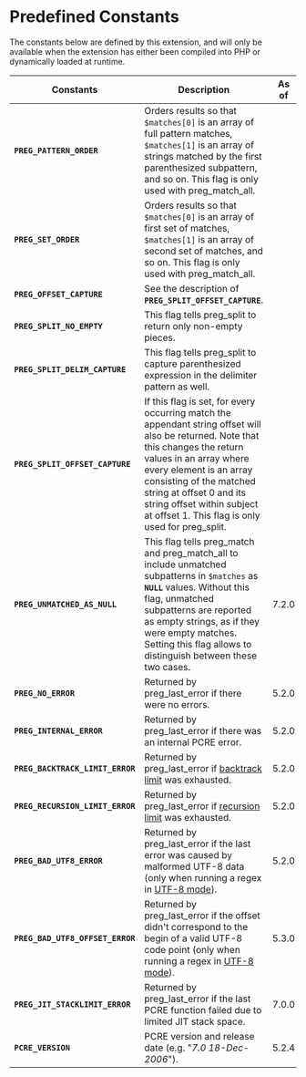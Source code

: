 Predefined Constants
====================

The constants below are defined by this extension, and will only be
available when the extension has either been compiled into PHP or
dynamically loaded at runtime.

| Constants                        | Description                                                                                                                                                                                                                                                                                                                                                 | As of |
|----------------------------------|-------------------------------------------------------------------------------------------------------------------------------------------------------------------------------------------------------------------------------------------------------------------------------------------------------------------------------------------------------------|-------|
| **`PREG_PATTERN_ORDER`**         | Orders results so that `$matches[0]` is an array of full pattern matches, `$matches[1]` is an array of strings matched by the first parenthesized subpattern, and so on. This flag is only used with <span class="function">preg\_match\_all</span>.                                                                                                        |       |
| **`PREG_SET_ORDER`**             | Orders results so that `$matches[0]` is an array of first set of matches, `$matches[1]` is an array of second set of matches, and so on. This flag is only used with <span class="function">preg\_match\_all</span>.                                                                                                                                        |       |
| **`PREG_OFFSET_CAPTURE`**        | See the description of **`PREG_SPLIT_OFFSET_CAPTURE`**.                                                                                                                                                                                                                                                                                                     |       |
| **`PREG_SPLIT_NO_EMPTY`**        | This flag tells <span class="function">preg\_split</span> to return only non-empty pieces.                                                                                                                                                                                                                                                                  |       |
| **`PREG_SPLIT_DELIM_CAPTURE`**   | This flag tells <span class="function">preg\_split</span> to capture parenthesized expression in the delimiter pattern as well.                                                                                                                                                                                                                             |       |
| **`PREG_SPLIT_OFFSET_CAPTURE`**  | If this flag is set, for every occurring match the appendant string offset will also be returned. Note that this changes the return values in an array where every element is an array consisting of the matched string at offset 0 and its string offset within subject at offset 1. This flag is only used for <span class="function">preg\_split</span>. |       |
| **`PREG_UNMATCHED_AS_NULL`**     | This flag tells <span class="function">preg\_match</span> and <span class="function">preg\_match\_all</span> to include unmatched subpatterns in `$matches` as **`NULL`** values. Without this flag, unmatched subpatterns are reported as empty strings, as if they were empty matches. Setting this flag allows to distinguish between these two cases.   | 7.2.0 |
| **`PREG_NO_ERROR`**              | Returned by <span class="function">preg\_last\_error</span> if there were no errors.                                                                                                                                                                                                                                                                        | 5.2.0 |
| **`PREG_INTERNAL_ERROR`**        | Returned by <span class="function">preg\_last\_error</span> if there was an internal PCRE error.                                                                                                                                                                                                                                                            | 5.2.0 |
| **`PREG_BACKTRACK_LIMIT_ERROR`** | Returned by <span class="function">preg\_last\_error</span> if <a href="/pcre/setup.html#" class="link">backtrack limit</a> was exhausted.                                                                                                                                                                                                                  | 5.2.0 |
| **`PREG_RECURSION_LIMIT_ERROR`** | Returned by <span class="function">preg\_last\_error</span> if <a href="/pcre/setup.html#" class="link">recursion limit</a> was exhausted.                                                                                                                                                                                                                  | 5.2.0 |
| **`PREG_BAD_UTF8_ERROR`**        | Returned by <span class="function">preg\_last\_error</span> if the last error was caused by malformed UTF-8 data (only when running a regex in <a href="/pcre/pattern.html#Possible%20modifiers%20in%20regex%20patterns" class="link">UTF-8 mode</a>).                                                                                                      | 5.2.0 |
| **`PREG_BAD_UTF8_OFFSET_ERROR`** | Returned by <span class="function">preg\_last\_error</span> if the offset didn't correspond to the begin of a valid UTF-8 code point (only when running a regex in <a href="/pcre/pattern.html#Possible%20modifiers%20in%20regex%20patterns" class="link">UTF-8 mode</a>).                                                                                  | 5.3.0 |
| **`PREG_JIT_STACKLIMIT_ERROR`**  | Returned by <span class="function">preg\_last\_error</span> if the last PCRE function failed due to limited JIT stack space.                                                                                                                                                                                                                                | 7.0.0 |
| **`PCRE_VERSION`**               | PCRE version and release date (e.g. "*7.0 18-Dec-2006*").                                                                                                                                                                                                                                                                                                   | 5.2.4 |
